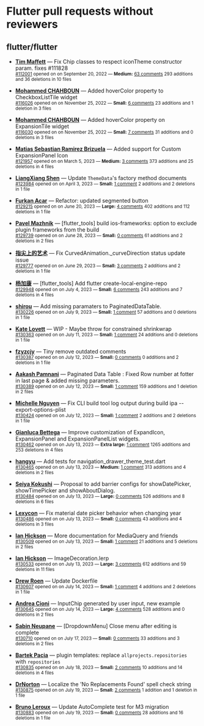 # Flutter pull requests without reviewers

## flutter/flutter

* **[Tim Maffett](https://github.com/timmaffett)** &mdash; Fix Chip classes to respect iconTheme constructor param. fixes #111828<br />
    <sub>[#112001](https://github.com/flutter/flutter/pull/112001) opened on on September 20, 2022 &mdash; **Medium:** [63 comments](https://github.com/flutter/flutter/pull/112001) 293 additions and 36 deletions in 10 files</sub><br />

* **[Mohammed  CHAHBOUN](https://github.com/M97Chahboun)** &mdash; Added hoverColor property to CheckboxListTile widget<br />
    <sub>[#116026](https://github.com/flutter/flutter/pull/116026) opened on on November 25, 2022 &mdash; **Small:** [6 comments](https://github.com/flutter/flutter/pull/116026) 23 additions and 1 deletion in 3 files</sub><br />

* **[Mohammed  CHAHBOUN](https://github.com/M97Chahboun)** &mdash; Added hoverColor property on ExpansionTile widget<br />
    <sub>[#116030](https://github.com/flutter/flutter/pull/116030) opened on on November 25, 2022 &mdash; **Small:** [7 comments](https://github.com/flutter/flutter/pull/116030) 31 additions and 0 deletions in 3 files</sub><br />

* **[Matias Sebastian Ramirez Brizuela](https://github.com/ramirezsebas)** &mdash; Added support for Custom ExpansionPanel Icon<br />
    <sub>[#121957](https://github.com/flutter/flutter/pull/121957) opened on on March 5, 2023 &mdash; **Medium:** [3 comments](https://github.com/flutter/flutter/pull/121957) 373 additions and 25 deletions in 4 files</sub><br />

* **[LiangXiang Shen](https://github.com/kj415j45)** &mdash; Update `ThemeData`'s factory method documents<br />
    <sub>[#123984](https://github.com/flutter/flutter/pull/123984) opened on on April 3, 2023 &mdash; **Small:** [1 comment](https://github.com/flutter/flutter/pull/123984) 2 additions and 2 deletions in 1 file</sub><br />

* **[Furkan Acar](https://github.com/AcarFurkan)** &mdash; Refactor: updated segmented button<br />
    <sub>[#129215](https://github.com/flutter/flutter/pull/129215) opened on on June 20, 2023 &mdash; **Large:** [4 comments](https://github.com/flutter/flutter/pull/129215) 402 additions and 112 deletions in 1 file</sub><br />

* **[Pavel Mazhnik](https://github.com/p-mazhnik)** &mdash; [flutter_tools] build ios-frameworks: option to exclude plugin frameworks from the build<br />
    <sub>[#129739](https://github.com/flutter/flutter/pull/129739) opened on on June 28, 2023 &mdash; **Small:** [0 comments](https://github.com/flutter/flutter/pull/129739) 61 additions and 2 deletions in 2 files</sub><br />

* **[指尖上的艺术](https://github.com/fingerart)** &mdash; Fix CurvedAnimation._curveDirection status update issue<br />
    <sub>[#129777](https://github.com/flutter/flutter/pull/129777) opened on on June 29, 2023 &mdash; **Small:** [3 comments](https://github.com/flutter/flutter/pull/129777) 2 additions and 2 deletions in 1 file</sub><br />

* **[杨加康](https://github.com/MeandNi)** &mdash; [flutter_tools] Add flutter create-local-engine-repo<br />
    <sub>[#129948](https://github.com/flutter/flutter/pull/129948) opened on on July 4, 2023 &mdash; **Small:** [6 comments](https://github.com/flutter/flutter/pull/129948) 243 additions and 7 deletions in 4 files</sub><br />

* **[shirou](https://github.com/shirou)** &mdash; Add missing paramaters to PaginatedDataTable.<br />
    <sub>[#130226](https://github.com/flutter/flutter/pull/130226) opened on on July 9, 2023 &mdash; **Small:** [1 comment](https://github.com/flutter/flutter/pull/130226) 57 additions and 0 deletions in 1 file</sub><br />

* **[Kate Lovett](https://github.com/Piinks)** &mdash; WIP - Maybe throw for constrained shrinkwrap<br />
    <sub>[#130363](https://github.com/flutter/flutter/pull/130363) opened on on July 11, 2023 &mdash; **Small:** [1 comment](https://github.com/flutter/flutter/pull/130363) 24 additions and 0 deletions in 1 file</sub><br />

* **[fzyzcjy](https://github.com/fzyzcjy)** &mdash; Tiny remove outdated comments<br />
    <sub>[#130387](https://github.com/flutter/flutter/pull/130387) opened on on July 12, 2023 &mdash; **Small:** [0 comments](https://github.com/flutter/flutter/pull/130387) 0 additions and 2 deletions in 1 file</sub><br />

* **[Aakash Pamnani](https://github.com/aakash-pamnani)** &mdash; Paginated Data Table : Fixed Row number at fotter in last page & added missing parameters.<br />
    <sub>[#130389](https://github.com/flutter/flutter/pull/130389) opened on on July 12, 2023 &mdash; **Small:** [1 comment](https://github.com/flutter/flutter/pull/130389) 159 additions and 1 deletion in 2 files</sub><br />

* **[Michelle Nguyen](https://github.com/mnguyen427)** &mdash; Fix CLI build tool log output during build ipa --export-options-plist<br />
    <sub>[#130424](https://github.com/flutter/flutter/pull/130424) opened on on July 12, 2023 &mdash; **Small:** [1 comment](https://github.com/flutter/flutter/pull/130424) 2 additions and 2 deletions in 1 file</sub><br />

* **[Gianluca Bettega](https://github.com/Macacoazul01)** &mdash; Improve customization of ExpandIcon, ExpansionPanel and ExpansionPanelList widgets.<br />
    <sub>[#130462](https://github.com/flutter/flutter/pull/130462) opened on on July 13, 2023 &mdash; **Extra large:** [1 comment](https://github.com/flutter/flutter/pull/130462) 1265 additions and 253 deletions in 4 files</sub><br />

* **[hangyu](https://github.com/hangyujin)** &mdash; Add tests for navigation_drawer_theme_test.dart <br />
    <sub>[#130465](https://github.com/flutter/flutter/pull/130465) opened on on July 13, 2023 &mdash; **Medium:** [1 comment](https://github.com/flutter/flutter/pull/130465) 313 additions and 4 deletions in 2 files</sub><br />

* **[Seiya Kokushi](https://github.com/ronnnnn)** &mdash; Proposal to add barrier configs for showDatePicker, showTimePicker and showAboutDialog.<br />
    <sub>[#130484](https://github.com/flutter/flutter/pull/130484) opened on on July 13, 2023 &mdash; **Large:** [0 comments](https://github.com/flutter/flutter/pull/130484) 526 additions and 8 deletions in 6 files</sub><br />

* **[Lexycon](https://github.com/Lexycon)** &mdash; Fix material date picker behavior when changing year<br />
    <sub>[#130486](https://github.com/flutter/flutter/pull/130486) opened on on July 13, 2023 &mdash; **Small:** [0 comments](https://github.com/flutter/flutter/pull/130486) 43 additions and 4 deletions in 3 files</sub><br />

* **[Ian Hickson](https://github.com/Hixie)** &mdash; More documentation for MediaQuery and friends<br />
    <sub>[#130509](https://github.com/flutter/flutter/pull/130509) opened on on July 13, 2023 &mdash; **Small:** [1 comment](https://github.com/flutter/flutter/pull/130509) 21 additions and 5 deletions in 2 files</sub><br />

* **[Ian Hickson](https://github.com/Hixie)** &mdash; ImageDecoration.lerp<br />
    <sub>[#130533](https://github.com/flutter/flutter/pull/130533) opened on on July 13, 2023 &mdash; **Large:** [3 comments](https://github.com/flutter/flutter/pull/130533) 612 additions and 59 deletions in 11 files</sub><br />

* **[Drew Roen](https://github.com/drewroengoogle)** &mdash; Update Dockerfile<br />
    <sub>[#130607](https://github.com/flutter/flutter/pull/130607) opened on on July 14, 2023 &mdash; **Small:** [1 comment](https://github.com/flutter/flutter/pull/130607) 4 additions and 2 deletions in 1 file</sub><br />

* **[Andrea Cioni](https://github.com/andreacioni)** &mdash; InputChip generated by user input, new example<br />
    <sub>[#130645](https://github.com/flutter/flutter/pull/130645) opened on on July 14, 2023 &mdash; **Large:** [4 comments](https://github.com/flutter/flutter/pull/130645) 528 additions and 0 deletions in 2 files</sub><br />

* **[Sabin Neupane](https://github.com/sabin26)** &mdash; [DropdownMenu] Close menu after editing is complete<br />
    <sub>[#130710](https://github.com/flutter/flutter/pull/130710) opened on on July 17, 2023 &mdash; **Small:** [0 comments](https://github.com/flutter/flutter/pull/130710) 33 additions and 3 deletions in 2 files</sub><br />

* **[Bartek Pacia](https://github.com/bartekpacia)** &mdash; plugin templates: replace `allprojects.repositories` with `repositories`<br />
    <sub>[#130835](https://github.com/flutter/flutter/pull/130835) opened on on July 18, 2023 &mdash; **Small:** [2 comments](https://github.com/flutter/flutter/pull/130835) 10 additions and 14 deletions in 4 files</sub><br />

* **[DrNorton](https://github.com/DrNorton)** &mdash; Localize the 'No Replacements Found' spell check string<br />
    <sub>[#130875](https://github.com/flutter/flutter/pull/130875) opened on on July 19, 2023 &mdash; **Small:** [2 comments](https://github.com/flutter/flutter/pull/130875) 1 addition and 1 deletion in 1 file</sub><br />

* **[Bruno Leroux](https://github.com/bleroux)** &mdash; Update AutoComplete test for M3 migration<br />
    <sub>[#130883](https://github.com/flutter/flutter/pull/130883) opened on on July 19, 2023 &mdash; **Small:** [0 comments](https://github.com/flutter/flutter/pull/130883) 28 additions and 16 deletions in 1 file</sub><br />

